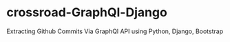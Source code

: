 # crossroad-GraphQl-Django


Extracting Github Commits Via GraphQl API using Python, Django, Bootstrap
